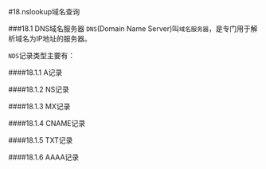 #18.nslookup域名查询

###18.1 DNS域名服务器
`DNS`(Domain Name Server)叫`域名服务器`，是专门用于解析域名为IP地址的服务器。

`NDS`记录类型主要有：

####18.1.1 A记录

####18.1.2 NS记录

####18.1.3 MX记录

####18.1.4 CNAME记录

####18.1.5 TXT记录

####18.1.6 AAAA记录

